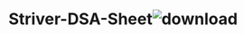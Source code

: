 # Striver-DSA-Sheet![download](https://user-images.githubusercontent.com/82227776/194228984-f79d483f-13e0-4418-883e-99d4f1865497.jpg)
